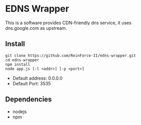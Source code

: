 # EDNS Wrapper

This is a software provides CDN-friendly dns service, it uses dns.google.com as upstream.

## Install

```
git clone https://github.com/ReinForce-II/edns-wrapper.git
cd edns-wrapper
npm install
node app.js [-l <addr>] [-p <port>]
```

* Default address: 0.0.0.0
* Default Port: 3535

## Dependencies

* nodejs
* npm